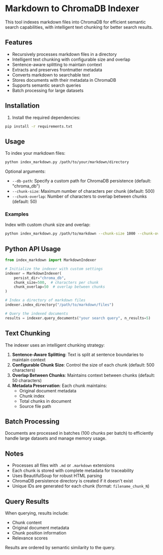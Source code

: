 # Markdown to ChromaDB Indexer

This tool indexes markdown files into ChromaDB for efficient semantic search capabilities, with intelligent text chunking for better search results.

## Features

- Recursively processes markdown files in a directory
- Intelligent text chunking with configurable size and overlap
- Sentence-aware splitting to maintain context
- Extracts and preserves frontmatter metadata
- Converts markdown to searchable text
- Stores documents with their metadata in ChromaDB
- Supports semantic search queries
- Batch processing for large datasets

## Installation

1. Install the required dependencies:
```bash
pip install -r requirements.txt
```

## Usage

To index your markdown files:

```bash
python index_markdown.py /path/to/your/markdown/directory
```

Optional arguments:
- `--db-path`: Specify a custom path for ChromaDB persistence (default: "chroma_db")
- `--chunk-size`: Maximum number of characters per chunk (default: 500)
- `--chunk-overlap`: Number of characters to overlap between chunks (default: 50)

### Examples

Index with custom chunk size and overlap:
```bash
python index_markdown.py /path/to/markdown --chunk-size 1000 --chunk-overlap 100
```

## Python API Usage

```python
from index_markdown import MarkdownIndexer

# Initialize the indexer with custom settings
indexer = MarkdownIndexer(
    persist_dir="chroma_db",
    chunk_size=500,  # characters per chunk
    chunk_overlap=50  # overlap between chunks
)

# Index a directory of markdown files
indexer.index_directory("/path/to/markdown/files")

# Query the indexed documents
results = indexer.query_documents("your search query", n_results=5)
```

## Text Chunking

The indexer uses an intelligent chunking strategy:

1. **Sentence-Aware Splitting**: Text is split at sentence boundaries to maintain context
2. **Configurable Chunk Size**: Control the size of each chunk (default: 500 characters)
3. **Overlap Between Chunks**: Maintains context between chunks (default: 50 characters)
4. **Metadata Preservation**: Each chunk maintains:
   - Original document metadata
   - Chunk index
   - Total chunks in document
   - Source file path

## Batch Processing

Documents are processed in batches (100 chunks per batch) to efficiently handle large datasets and manage memory usage.

## Notes

- Processes all files with `.md` or `.markdown` extensions
- Each chunk is stored with complete metadata for traceability
- Uses BeautifulSoup for robust HTML parsing
- ChromaDB persistence directory is created if it doesn't exist
- Unique IDs are generated for each chunk (format: `filename_chunk_N`)

## Query Results

When querying, results include:
- Chunk content
- Original document metadata
- Chunk position information
- Relevance scores

Results are ordered by semantic similarity to the query.
